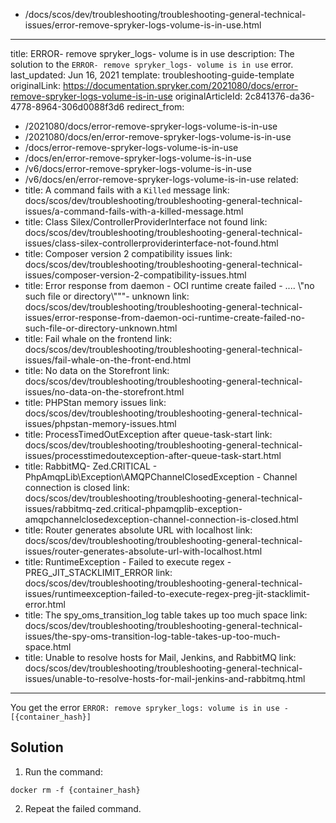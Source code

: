   - /docs/scos/dev/troubleshooting/troubleshooting-general-technical-issues/error-remove-spryker-logs-volume-is-in-use.html
---
title: ERROR- remove spryker_logs- volume is in use
description: The solution to the `ERROR- remove spryker_logs- volume is in use` error.
last_updated: Jun 16, 2021
template: troubleshooting-guide-template
originalLink: https://documentation.spryker.com/2021080/docs/error-remove-spryker-logs-volume-is-in-use
originalArticleId: 2c841376-da36-4778-8964-306d0088f3d6
redirect_from:
  - /2021080/docs/error-remove-spryker-logs-volume-is-in-use
  - /2021080/docs/en/error-remove-spryker-logs-volume-is-in-use
  - /docs/error-remove-spryker-logs-volume-is-in-use
  - /docs/en/error-remove-spryker-logs-volume-is-in-use
  - /v6/docs/error-remove-spryker-logs-volume-is-in-use
  - /v6/docs/en/error-remove-spryker-logs-volume-is-in-use
related:
  - title: A command fails with a `Killed` message
    link: docs/scos/dev/troubleshooting/troubleshooting-general-technical-issues/a-command-fails-with-a-killed-message.html
  - title: Class Silex/ControllerProviderInterface not found
    link: docs/scos/dev/troubleshooting/troubleshooting-general-technical-issues/class-silex-controllerproviderinterface-not-found.html
  - title: Composer version 2 compatibility issues
    link: docs/scos/dev/troubleshooting/troubleshooting-general-technical-issues/composer-version-2-compatibility-issues.html
  - title: Error response from daemon - OCI runtime create failed - .... \\\"no such file or directory\\\"\""- unknown
    link: docs/scos/dev/troubleshooting/troubleshooting-general-technical-issues/error-response-from-daemon-oci-runtime-create-failed-no-such-file-or-directory-unknown.html
  - title: Fail whale on the frontend
    link: docs/scos/dev/troubleshooting/troubleshooting-general-technical-issues/fail-whale-on-the-front-end.html
  - title: No data on the Storefront
    link: docs/scos/dev/troubleshooting/troubleshooting-general-technical-issues/no-data-on-the-storefront.html
  - title: PHPStan memory issues
    link: docs/scos/dev/troubleshooting/troubleshooting-general-technical-issues/phpstan-memory-issues.html
  - title: ProcessTimedOutException after queue-task-start
    link: docs/scos/dev/troubleshooting/troubleshooting-general-technical-issues/processtimedoutexception-after-queue-task-start.html
  - title: RabbitMQ- Zed.CRITICAL - PhpAmqpLib\Exception\AMQPChannelClosedException - Channel connection is closed
    link: docs/scos/dev/troubleshooting/troubleshooting-general-technical-issues/rabbitmq-zed.critical-phpamqplib-exception-amqpchannelclosedexception-channel-connection-is-closed.html
  - title: Router generates absolute URL with localhost
    link: docs/scos/dev/troubleshooting/troubleshooting-general-technical-issues/router-generates-absolute-url-with-localhost.html
  - title: RuntimeException - Failed to execute regex - PREG_JIT_STACKLIMIT_ERROR
    link: docs/scos/dev/troubleshooting/troubleshooting-general-technical-issues/runtimeexception-failed-to-execute-regex-preg-jit-stacklimit-error.html
  - title: The spy_oms_transition_log table takes up too much space
    link: docs/scos/dev/troubleshooting/troubleshooting-general-technical-issues/the-spy-oms-transition-log-table-takes-up-too-much-space.html
  - title: Unable to resolve hosts for Mail, Jenkins, and RabbitMQ
    link: docs/scos/dev/troubleshooting/troubleshooting-general-technical-issues/unable-to-resolve-hosts-for-mail-jenkins-and-rabbitmq.html
---

You get the error `ERROR: remove spryker_logs: volume is in use - [{container_hash}]`

## Solution

1. Run the command:

```
docker rm -f {container_hash}
```

2. Repeat the failed command.
